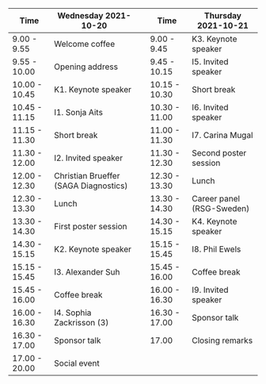 | Time            | Wednesday 2021-10-20                  |   | Time            | Thursday 2021-10-21               |
|-----------------|---------------------------------------|---|-----------------|-----------------------------------|
| 9.00  -  9.55   | Welcome coffee                        |   |  9.00 -  9.45   | K3.   Keynote speaker             |
| 9.55  - 10.00   | Opening address                       |   |  9.45 - 10.15   | I5.   Invited speaker             |
| 10.00 - 10.45   | K1.   Keynote speaker                 |   | 10.15 - 10.30   | Short break                       |
| 10.45 - 11.15   | I1.   Sonja Aits                      |   | 10.30 - 11.00   | I6.   Invited speaker             |
| 11.15 - 11.30   | Short break                           |   | 11.00 - 11.30   | I7.   Carina Mugal                |
| 11.30 - 12.00   | I2.   Invited speaker                 |   | 11.30 - 12.30   | Second poster session             |
| 12.00 - 12.30   | Christian Brueffer (SAGA Diagnostics) |   | 12.30 - 13.30   | Lunch                             |
| 12.30 - 13.30   | Lunch                                 |   | 13.30 - 14.30   | Career panel (RSG-Sweden)         |
| 13.30 - 14.30   | First poster session                  |   | 14.30 - 15.15   | K4.   Keynote speaker             |
| 14.30 - 15.15   | K2.   Keynote speaker                 |   | 15.15 - 15.45   | I8. Phil Ewels                    |
| 15.15 - 15.45   | I3.   Alexander Suh                   |   | 15.45 - 16.00   | Coffee break                      |
| 15.45 - 16.00   | Coffee break                          |   | 16.00 - 16.30   | I9.   Invited speaker             |
| 16.00 - 16.30   | I4.   Sophia Zackrisson (3)           |   | 16.30 - 17.00   | Sponsor talk                      |
| 16.30 - 17.00   | Sponsor talk                          |   | 17.00           | Closing remarks                   |
| 17.00 - 20.00   | Social event                          |
